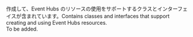 <Namespace Name="Microsoft.Azure.EventHubs">
  <Docs>
    <summary><span data-ttu-id="8fcfa-101">作成して、Event Hubs のリソースの使用をサポートするクラスとインターフェイスが含まれています。</span><span class="sxs-lookup"><span data-stu-id="8fcfa-101">Contains classes and interfaces that support creating and using Event Hubs resources.</span></span></summary> 
    <remarks>To be added.</remarks>
  </Docs>
</Namespace>
